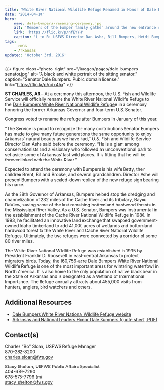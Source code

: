 ```yaml
---
title: 'White River National Wildlife Refuge Renamed in Honor of Dale Bumpers'
date: '2014-04-18'
hero:
    name: dale-bumpers-renaming-ceremony.jpg
    alt: 'Members of the bumper family gather around the new entrance sign to the Refuge.'
    link: 'https://flic.kr/p/nfEYYH'
    caption: 'L to R: USFWS Director Dan Ashe, Bill Bumpers, Heidi Bumpers, Brent Bumpers, and Senator Pryor at the Dale Bumpers White River National Wildlife Refuge renaming event, April 18, 2014. Credit: John Stark, USFWS.'
tags:
    - NWRS
    - Arkansas
updated: 'October 3rd, 2016'
---
```


{{< figure class="photo-right" src="/images/pages/dale-bumpers-senator.jpg" alt="A black and white portrait of the sitting senator." caption="Senator Dale Bumpers.  Public domain license." link="https://flic.kr/p/ndx45a" >}}

**ST CHARLES, AR** – At a ceremony this afternoon, the U.S. Fish and Wildlife Service will officially rename the White River National Wildlife Refuge to the [Dale Bumpers White River National Wildlife Refuge](http://www.fws.gov/refuge/white_river/)e in a ceremony honoring the former Arkansas Governor and four-term U.S. Senator.

Congress voted to rename the refuge after Bumpers in January of this year.

“The Service is proud to recognize the many contributions Senator Bumpers has made to give many future generations the same opportunity to enjoy Arkansas’ natural beauty as we have had,” U.S. Fish and Wildlife Service Director Dan Ashe said before the ceremony. “He is a giant among conservationists and a visionary who followed an unconventional path to set aside some of Arkansas’ last wild places. It is fitting that he will be forever linked with the White River.”

Expected to attend the ceremony with Bumpers is his wife Betty, their children Brent, Bill and Brooke, and several grandchildren. Director Ashe will present Bumpers with a scaled-down replica of the new refuge sign bearing his name.

As the 38th Governor of Arkansas, Bumpers helped stop the dredging and channelization of 232 miles of the Cache River and its tributary, Bayou DeView, saving some of the last remaining bottomland hardwood forests in the Mississippi River Valley. As a U.S. Senator, Bumpers was instrumental in the establishment of the Cache River National Wildlife Refuge in 1986\. In 1993, he facilitated an innovative land exchange that swapped government-owned Idaho timberland to add 41,000 acres of wetlands and bottomland hardwood forest to the White River and Cache River National Wildlife Refuges. Ultimately, the two refuges were connected by a corridor of some 80 river miles.

The White River National Wildlife Refuge was established in 1935 by President Franklin D. Roosevelt in east-central Arkansas to protect migratory birds. Today, the 160,756-acre Dale Bumpers White River National Wildlife Refuge is one of the most important areas for wintering waterfowl in North America. It is also home to the only population of native black bear in the State of Arkansas and is designated as a Wetland of International Importance. The Refuge annually attracts about 455,000 visits from hunters, anglers, bird watchers and others.

## Additional Resources

 - [Dale Bumpers White River National Wildlife Refuge website](http://www.fws.gov/refuge/white_river/)
 - [Arkansas and National Leaders Honor Dale Bumpers (quote sheet, PDF)](http://www.fws.gov/southeast/news/2014/Quotes_About_Dale_Bumpers.pdf)

## Contact(s)

Charles “Bo” Sloan, USFWS Refuge Manager  
870-282-8200  
[charles_sloan@fws.gov](https://mail.google.com/mail/?view=cm&fs=1&tf=1&to=charles_sloan@fws.gov)

Stacy Shelton, USFWS Public Affairs Specialist  
404-679-7290  
678-575-7796 (m)  
[stacy_shelton@fws.gov](https://mail.google.com/mail/?view=cm&fs=1&tf=1&to=stacy_shelton@fws.gov)
